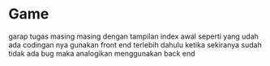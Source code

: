 # Game
garap tugas masing masing dengan tampilan index awal seperti yang udah ada codingan nya gunakan front end terlebih dahulu ketika sekiranya sudah tidak ada bug maka analogikan menggunakan back end

